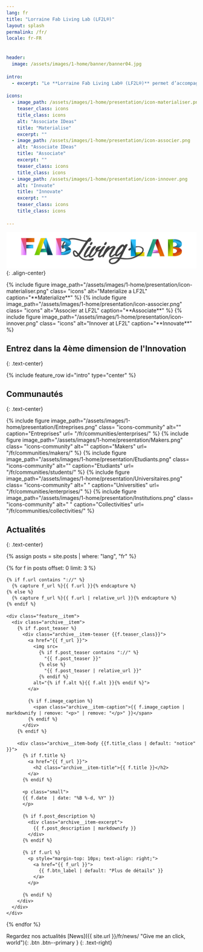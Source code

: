 ```yaml
---
lang: fr
title: "Lorraine Fab Living Lab (LF2L®)"
layout: splash
permalink: /fr/
locale: fr-FR


header:
  image: /assets/images/1-home/banner/banner04.jpg

intro: 
  - excerpt: "Le **Lorraine Fab Living Lab® (LF2L®)** permet d’accompagner la création et l’obtention de résultats immédiats grâce à un processus établi basé sur le paradigme de l’usage. En réunissant en un même espace des outils de pointe complémentaires, le LF2L® facilite le travail de réflexion collaborative et de développement de l’innovation. L’originalité du LF2L® est de pouvoir accueillir, accompagner, associer différentes communautés (citoyens utilisateurs, entrepreneurs, chercheurs, etc.) via un dispositif scientifique et technique capable d’accélérer le passage de l’idée ou concept abstrait (2D) à leur matérialisation (3D virtuelle ou prototypée) en les évaluant (4D – scénarios d’évolution)"

icons:
  - image_path: /assets/images/1-home/presentation/icon-materialiser.png
    teaser_class: icons
    title_class: icons
    alt: "Associate IDeas"
    title: "Materialise"
    excerpt: ""
  - image_path: /assets/images/1-home/presentation/icon-associer.png
    alt: "Associate IDeas"
    title: "Associate"
    excerpt: ""
    teaser_class: icons
    title_class: icons
  - image_path: /assets/images/1-home/presentation/icon-innover.png
    alt: "Innvate"
    title: "Innovate"
    excerpt: ""
    teaser_class: icons
    title_class: icons

---
```



![Lorrain Fab Living Lab](/assets/images/1-home/presentation/Logo-LF2L.jpg){: .align-center}

<div class="community">
{% include figure 
  image_path="/assets/images/1-home/presentation/icon-materialiser.png" 
  class= "icons"  
  alt="Materialize a LF2L" 
  caption="**Materialize**" %}
{% include figure 
  image_path="/assets/images/1-home/presentation/icon-associer.png" 
  class= "icons"  
  alt="Associer at LF2L" 
  caption="**Associate**" %}
{% include figure 
  image_path="/assets/images/1-home/presentation/icon-innover.png" 
  class= "icons"  
  alt="Innover at LF2L" 
  caption="**Innovate**" %}
</div>

## Entrez dans la 4ème dimension de l'Innovation
{: .text-center}

{% include feature_row id="intro" type="center" %}

## Communautés
{: .text-center}

<div class="community">
{% include figure
  image_path="/assets/images/1-home/presentation/Entreprises.png" 
  class= "icons-community"  
  alt="" 
  caption="Entreprises"
  url= "/fr/communities/enterprises/" %}
{% include figure 
  image_path="/assets/images/1-home/presentation/Makers.png" 
  class= "icons-community"  
  alt="" 
  caption="Makers" 
  url= "/fr/communities/makers/" %}
{% include figure 
  image_path="/assets/images/1-home/presentation/Etudiants.png" 
  class= "icons-community"  
  alt="" 
  caption="Etudiants" 
  url= "/fr/communities/students/" %}
{% include figure 
  image_path="/assets/images/1-home/presentation/Universitaires.png" 
  class= "icons-community"  
  alt=" " 
  caption="Universities" 
  url= "/fr/communities/enterprises/" %}
{% include figure 
  image_path="/assets/images/1-home/presentation/Institutions.png" 
  class= "icons-community"  
  alt=" " 
  caption="Collectivities" 
  url= "/fr/communities/collectivities/" %}
</div>



## Actualités
{: .text-center}

{% assign posts = site.posts | where: "lang", "fr"  %}

<div class="feature__wrapper">

{% for f in posts offset: 0 limit: 3 %}


<!-- * {{ f.date  | date: "%B %-d, %Y" }}: [{{f.title}}]({{f.url}}) -->

    {% if f.url contains "://" %}
      {% capture f_url %}{{ f.url }}{% endcapture %}
    {% else %}
      {% capture f_url %}{{ f.url | relative_url }}{% endcapture %}
    {% endif %}

    <div class="feature__item">
      <div class="archive__item">
        {% if f.post_teaser %}
          <div class="archive__item-teaser {{f.teaser_class}}">
            <a href="{{ f_url }}">
              <img src=
                {% if f.post_teaser contains "://" %}
                  "{{ f.post_teaser }}"
                {% else %}
                  "{{ f.post_teaser | relative_url }}"
                {% endif %}
              alt="{% if f.alt %}{{ f.alt }}{% endif %}">
            </a>
            
            {% if f.image_caption %}
              <span class="archive__item-caption">{{ f.image_caption | markdownify | remove: "<p>" | remove: "</p>" }}</span>
            {% endif %}
          </div>
        {% endif %}

        <div class="archive__item-body {{f.title_class | default: "notice" }}">
          {% if f.title %}
            <a href="{{ f_url }}">
              <h2 class="archive__item-title">{{ f.title }}</h2>
            </a>            
          {% endif %}
          
          <p class="small">
          {{ f.date  | date: "%B %-d, %Y" }}
          </p>
          
          {% if f.post_description %}
            <div class="archive__item-excerpt">
              {{ f.post_description | markdownify }}
            </div>
          {% endif %}

          {% if f.url %}
            <p style="margin-top: 10px; text-align: right;">
              <a href="{{ f_url }}">
                {{ f.btn_label | default: "Plus de détails" }}
              </a>
            </p>
            
          {% endif %}
        </div>
      </div>
    </div>
  {% endfor %}

</div>

Regardez nos actualités
[News]({{ site.url }}/fr/news/ "Give me an click, world"){: .btn .btn--primary }
{: .text-right}


















